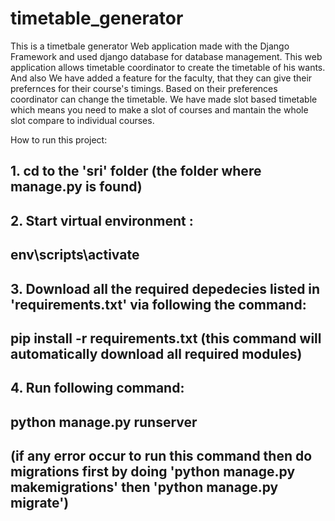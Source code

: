 # timetable_generator

This is a timetbale generator Web application made with the Django Framework and used django database for database management.
This web application allows timetable coordinator to create the timetable of his wants.
And also We have added a feature for the faculty, that they can give their prefernces for their course's timings.
Based on their preferences coordinator can change the timetable.
We have made slot based timetable which means you need to make a slot of courses and mantain the whole slot compare to individual courses.

How to run this project:

## 1. cd to the 'sri' folder (the folder where manage.py is found)
## 2. Start virtual environment : 
##	  env\scripts\activate 
## 3. Download all the required depedecies listed in 'requirements.txt' via following the command:
##	  pip install -r requirements.txt	(this command will automatically download all required modules)
## 4. Run following command:
##	  python manage.py runserver 
##	  (if any error occur to run this command then do migrations first by doing 'python manage.py makemigrations' then 'python manage.py migrate')
